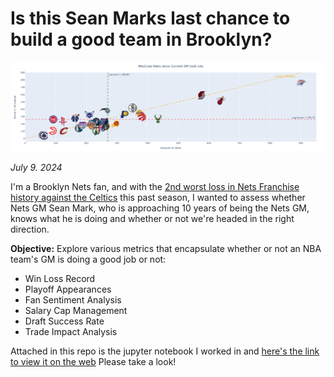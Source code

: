 # Is this Sean Marks last chance to build a good team in Brooklyn?
![Current landscape](gm_landscape.png)


*July 9. 2024*


I'm a Brooklyn Nets fan, and with the [2nd worst loss in Nets Franchise history against the Celtics](https://www.nydailynews.com/2024/02/14/nets-embarrassed-celtics-mikal-bridges-jayson-tatum-jacque-vaughn/) this past season, I wanted to assess whether Nets GM Sean Mark, who is approaching 10 years of being the Nets GM, knows what he is doing and whether or not we're headed in the right direction. 

**Objective:** Explore various metrics that encapsulate whether or not an NBA team's GM is doing a good job or not:
- Win Loss Record
- Playoff Appearances
- Fan Sentiment Analysis
- Salary Cap Management
- Draft Success Rate
- Trade Impact Analysis

Attached in this repo is the jupyter notebook I worked in and [here's the link to view it on the web](https://nbviewer.org/github/rsandan/seanmarks_analysis/blob/main/gm_landscape.ipynb) Please take a look!
